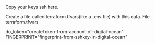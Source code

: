 Copy your keys ssh here.

Create a file called terraform.tfvars(like a .env file) with this data.
File terraform.tfvars

do_token="createToken-from-account-of-digital-ocean" FINGERPRINT="fingerprint-from-sshkey-in-digital-ocean" 